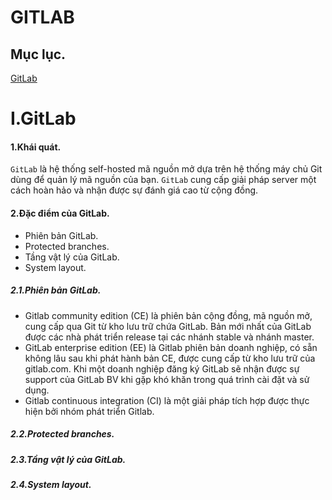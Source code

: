 # GITLAB
## Mục lục.
[GitLab](#GitLab)





















# I.GitLab
#### 1.Khái quát.
`GitLab` là hệ thống self-hosted mã nguồn mở dựa trên hệ thống máy chủ Git dùng để quản lý mã nguồn của bạn. `GitLab` cung cấp giải pháp server một cách hoàn hảo và nhận được sự đánh giá cao từ cộng đồng.
#### 2.Đặc điểm của GitLab.
- Phiên bản GitLab.
- Protected branches.
- Tầng vật lý của GitLab.
- System layout.
##### 2.1.Phiên bản GitLab.
- Gitlab community edition (CE) là phiên bản cộng đồng, mã nguồn mở, cung cấp qua Git từ kho lưu trữ chứa GitLab. Bản mới nhất của GitLab được các nhà phát triển release tại các nhánh stable và nhánh master.
- GitLab enterprise edition (EE) là Gitlab phiên bản doanh nghiệp, có sẵn không lâu sau khi phát hành bản CE, được cung cấp từ kho lưu trữ của gitlab.com. Khi một doanh nghiệp đăng ký GitLab sẽ nhận được sự support của GitLab BV khi gặp khó khăn trong quá trình cài đặt và sử dụng.
- Gitlab continuous integration (CI) là một giải pháp tích hợp được thực hiện bởi nhóm phát triển Gitlab.
##### 2.2.Protected branches.
##### 2.3.Tầng vật lý của GitLab.
##### 2.4.System layout.
